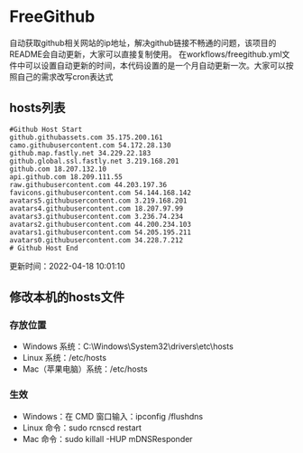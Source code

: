 # FreeGithub
自动获取github相关网站的ip地址，解决github链接不畅通的问题，该项目的README会自动更新，大家可以直接复制使用。
在workflows/freegithub.yml文件中可以设置自动更新的时间，本代码设置的是一个月自动更新一次。大家可以按照自己的需求改写cron表达式

## hosts列表
```base
#Github Host Start
github.githubassets.com 35.175.200.161
camo.githubusercontent.com 54.172.28.130
github.map.fastly.net 34.229.22.183
github.global.ssl.fastly.net 3.219.168.201
github.com 18.207.132.10
api.github.com 18.209.111.55
raw.githubusercontent.com 44.203.197.36
favicons.githubusercontent.com 54.144.168.142
avatars5.githubusercontent.com 3.219.168.201
avatars4.githubusercontent.com 18.207.97.99
avatars3.githubusercontent.com 3.236.74.234
avatars2.githubusercontent.com 44.200.234.103
avatars1.githubusercontent.com 54.205.195.211
avatars0.githubusercontent.com 34.228.7.212
# Github Host End
```

更新时间：2022-04-18 10:01:10

## 修改本机的hosts文件
### 存放位置
* Windows 系统：C:\Windows\System32\drivers\etc\hosts
* Linux 系统：/etc/hosts
* Mac（苹果电脑）系统：/etc/hosts

### 生效
* Windows：在 CMD 窗口输入：ipconfig /flushdns
* Linux 命令：sudo rcnscd restart
* Mac 命令：sudo killall -HUP mDNSResponder